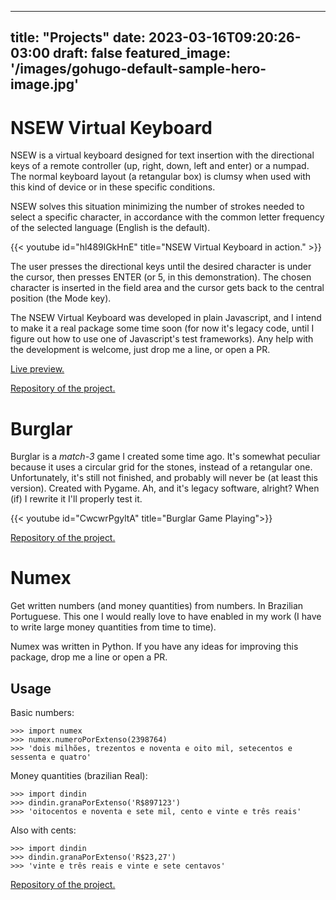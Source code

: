 
---
title: "Projects"
date: 2023-03-16T09:20:26-03:00
draft: false
featured_image: '/images/gohugo-default-sample-hero-image.jpg'
---

NSEW Virtual Keyboard
===========================

NSEW is a virtual keyboard designed for text insertion with the directional keys of a remote controller (up, right, down, left and enter) or a numpad.  The normal keyboard layout (a retangular box) is clumsy when used with this kind of device or in these specific conditions.

NSEW solves this situation minimizing the number of strokes needed to select a specific character, in accordance with the common letter frequency of the selected language (English is the default).

{{< youtube id="hl489lGkHnE" title="NSEW Virtual Keyboard in action." >}}

The user presses the directional keys until the desired character is under the cursor, then presses ENTER (or 5, in this demonstration).  The chosen character is inserted in the field area and the cursor gets back to the central position (the Mode key).

The NSEW Virtual Keyboard was developed in plain Javascript, and I intend to make it a real package some time soon (for now it's legacy code, until I figure out how to use one of Javascript's test frameworks).  Any help with the development is welcome, just drop me a line, or open a PR.

[Live preview.](https://www.buey.net.br/nsew/ "NSEW Virtual Keyboard live preview")

[Repository of the project.](https://codeberg.org/Buey/NSEW-Keyboard/ "NSEW Virtual Keyboard on Codeberg")

Burglar
=========

Burglar is a *match-3* game I created some time ago. It's somewhat peculiar because it uses a circular grid for the stones, instead of a retangular one. Unfortunately, it's still not finished, and probably will never be (at least this version). Created with Pygame. Ah, and it's legacy software, alright? When (if) I rewrite it I'll properly test it.

{{< youtube id="CwcwrPgyltA" title="Burglar Game Playing">}}

[Repository of the project.](https://codeberg.org/Buey/Burglar)

Numex
======

Get written numbers (and money quantities) from numbers.  In Brazilian Portuguese.  This one I would really love to have enabled in my work (I have to write large money quantities from time to time).

Numex was written in Python. If you have any ideas for improving this package, drop me a line or open a PR.

Usage
------

Basic numbers:

```
>>> import numex
>>> numex.numeroPorExtenso(2398764)
>>> 'dois milhões, trezentos e noventa e oito mil, setecentos e sessenta e quatro'
```

Money quantities (brazilian Real):

```
>>> import dindin
>>> dindin.granaPorExtenso('R$897123')
>>> 'oitocentos e noventa e sete mil, cento e vinte e três reais'
```

Also with cents:

```
>>> import dindin
>>> dindin.granaPorExtenso('R$23,27')
>>> 'vinte e três reais e vinte e sete centavos'
```

[Repository of the project.](https://codeberg.org/Buey/Numex/ "Numex number converter.")

